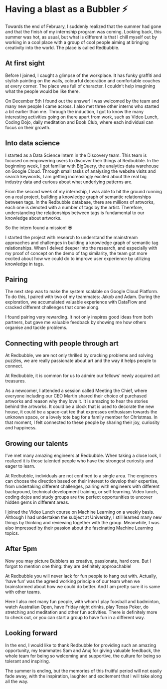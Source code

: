 # Having a blast as a Bubbler ⚡

Towards the end of February, I suddenly realized that the summer had gone and that the finish of my internship program was coming. Looking back, this summer was hot, as usual, but what is different is that I chill myself out by working in a cool place with a group of cool people aiming at bringing creativity into the world. The place is called Redbubble. 

## At first sight
Before I joined, I caught a glimpse of the workplace. It has funky graffiti and stylish painting on the walls, colourful decoration and comfortable couches at every corner. The place was full of character. I couldn’t help imagining what the people would be like there.

On December 5th I found out the answer! I was welcomed by the team and many new people I came across. I also met three other interns who started a bit earlier than me. Through the induction, I got to know the many interesting activities going on there apart from work, such as Video Lunch, Coding Dojo, daily meditation and Book Club, where each individual can focus on their growth. 

## Into data science
I started as a Data Science Intern in the Discovery team. This team is focused on empowering users to discover their things at Redbubble. In the beginning week, I got familiar with BigQuery, the analytics data warehouse on Google Cloud. Through small tasks of analysing the website visits and search keywords, I am getting increasingly excited about the real big industry data and curious about what underlying patterns are.

From the second week of my internship, I was able to hit the ground running on a real project, building a knowledge graph of semantic relationships between tags. In the Redbubble database, there are millions of artworks, each one is denoted with a number of tags by the artist. Therefore, understanding the relationships between tags is fundamental to our knowledge about artworks.

So the intern found a mission! 😎

I started the project with research to understand the mainstream approaches and challenges in building a knowledge graph of semantic tag relationships. When I delved deeper into the research, and especially with my proof of concept on the demo of tag similarity, the team got more excited about how we could do to improve user experience by utilizing knowledge in tags. 

## Pairing
The next step was to make the system scalable on Google Cloud Platform. To do this, I paired with two of my teammates: Jakob and Adam. During the exploration, we accumulated valuable experience with DataFlow and cracked different challenges that come along. 

I found pairing very rewarding. It not only inspires good ideas from both partners, but gave me valuable feedback by showing me how others organise and tackle problems. 

## Connecting with people through art
At Redbubble, we are not only thrilled by cracking problems and solving puzzles, we are really passionate about art and the way it helps people to connect. 

At Redbubble, it is common for us to admire our fellows’ newly acquired art treasures.

As a newcomer, I attended a session called Meeting the Chief, where everyone including our CEO Martin shared their choice of purchased artworks and reason why they love it. It is amazing to hear the stories behind the artworks. It could be a clock that is used to decorate the new house, it could be a space-cat tee that expresses enthusiasm towards the unknown space, or a lovely tote bag for a family member for Christmas. In that moment, I felt connected to these people by sharing their joy, curiosity and happiness. 
## Growing our talents
I’ve met many amazing engineers at Redbubble. When taking a close look, I realized it is those talented people who have the strongest curiosity and eager to learn. 

At Redbubble, individuals are not confined to a single area. The engineers can choose the direction based on their interest to develop their expertise, from undertaking different challenges, pairing with engineers with different background, technical development training, or self-learning. Video lunch, coding dojos and study groups are the perfect opportunities to uncover hidden gems in different areas. 
 
I joined the Video Lunch course on Machine Learning on a weekly basis. Although I had undertaken the subject at University, I still learned many new things by thinking and reviewing together with the group. Meanwhile, I was also impressed by their passion about the fascinating Machine Learning topics. 

## After 5pm

Now you may picture Bubblers as creative, passionate, hard core. But I forgot to mention one thing: they are definitely approachable! 

At Redbubble you will never lack for fun people to hang out with. Actually, ‘have fun’ was the agreed working principle of our team when we brainstormed about how we could do better. And I am pretty sure it is same with other teams.

Here I also met many fun people, with whom I play foosball and badminton, watch Australian Open, have Friday night drinks, play Texas Poker, do stretching and meditation and other fun activities. There is definitely more to check out, or you can start a group to have fun in a different way.

## Looking forward
In the end, I would like to thank Redbubble for providing such an amazing opportunity, my teammates Sam and Anuj for giving valuable feedback, the whole team for being so welcoming and supportive, the culture for being so tolerant and inspiring.

The summer is ending, but the memories of this fruitful period will not easily fade away, with the inspiration, laughter and excitement that I will take along all the way.
